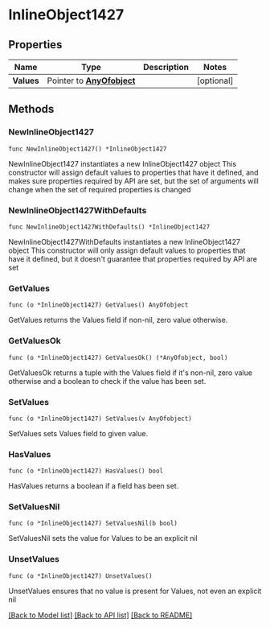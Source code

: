 # InlineObject1427

## Properties

Name | Type | Description | Notes
------------ | ------------- | ------------- | -------------
**Values** | Pointer to [**AnyOfobject**](anyOf&lt;object&gt;.md) |  | [optional] 

## Methods

### NewInlineObject1427

`func NewInlineObject1427() *InlineObject1427`

NewInlineObject1427 instantiates a new InlineObject1427 object
This constructor will assign default values to properties that have it defined,
and makes sure properties required by API are set, but the set of arguments
will change when the set of required properties is changed

### NewInlineObject1427WithDefaults

`func NewInlineObject1427WithDefaults() *InlineObject1427`

NewInlineObject1427WithDefaults instantiates a new InlineObject1427 object
This constructor will only assign default values to properties that have it defined,
but it doesn't guarantee that properties required by API are set

### GetValues

`func (o *InlineObject1427) GetValues() AnyOfobject`

GetValues returns the Values field if non-nil, zero value otherwise.

### GetValuesOk

`func (o *InlineObject1427) GetValuesOk() (*AnyOfobject, bool)`

GetValuesOk returns a tuple with the Values field if it's non-nil, zero value otherwise
and a boolean to check if the value has been set.

### SetValues

`func (o *InlineObject1427) SetValues(v AnyOfobject)`

SetValues sets Values field to given value.

### HasValues

`func (o *InlineObject1427) HasValues() bool`

HasValues returns a boolean if a field has been set.

### SetValuesNil

`func (o *InlineObject1427) SetValuesNil(b bool)`

 SetValuesNil sets the value for Values to be an explicit nil

### UnsetValues
`func (o *InlineObject1427) UnsetValues()`

UnsetValues ensures that no value is present for Values, not even an explicit nil

[[Back to Model list]](../README.md#documentation-for-models) [[Back to API list]](../README.md#documentation-for-api-endpoints) [[Back to README]](../README.md)


